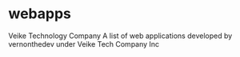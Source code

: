 # webapps
Veike Technology Company
A list of web applications developed by vernonthedev under Veike Tech Company Inc
